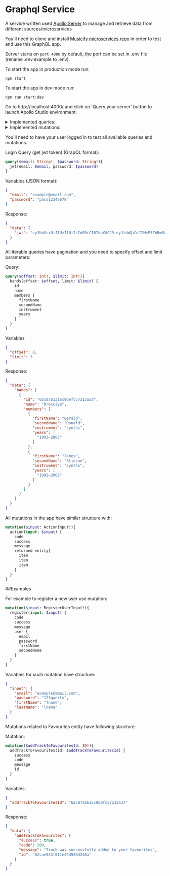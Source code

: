 # Graphql Service

A service written used [Apollo Server](https://www.apollographql.com/ "Apollo Server") to manage and retrieve data from different sources/microservices

You'll need to clone and install [Musicify microservices repo](https://github.com/rolling-scopes-school/node-graphql-service) in order to test and use this GraphQL app.

Server starts on `port 4000` by default, the port can be set in .env file (rename .env.example to .env).

To start the app in production mode run:
```
npm start
```

To start the app in dev mode run:
```
npm run start:dev
```

Go to http://localhost:4000/ and click on 'Query your server' button to launch Apollo Studio environment.

<details>
  <summary>Implemented queries:</summary>
  ```
  artist
  artists
  genre
  genres
  track
  tracks
  band
  bands
  album
  albums
  jwt
  user
  favourites (available only for logged in user)
  ```
</details>

<details>
  <summary>Implemented mutations:</summary>
  ```
  - Artists
  createArtist
  deleteArtist
  updateArtist
  - Genres
  createGenre
  deleteGenre
  updateGenre
  - Bands
  createBand
  deleteBand
  updateBand
  - Tracks
  createTrack
  deleteTrack
  updateTrack
  - Albums
  createAlbum
  deleteAlbum
  updateAlbum
  - Users
  register
  - Favourites
  addTrackToFavourites
  addBandToFavourites
  addArtistToFavourites
  addGenreToFavourites
  ```
</details>

You'll need to have your user logged in to test all available queries and mutations.

Login Query (get jwt token) (GrapQL format):
```graphql
query($email: String!, $password: String!){
  jwt(email: $email, password: $password)
}
```

Variables (JSON format):
```JSON
{
  "email": "example@email.com",
  "password": "pass12345678"
}
```

Response:
```JSON
{
  "data": {
    "jwt": "eyJhbGciOiJIUzI1NiIsInR5cCI6IkpXVCJ9.eyJfaWQiOiI2MmM3ZWRmMWY4Y2M5Nzc2YWJjNjZmYzUiLCJmaXJzdE5hbWUiOiJmbmFtZTMiLCJsYXN0TmFtZSI6ImxuYW1lMyIsImVtYWlsIjoiZW1haWwzQGVtYWlsLmNvbSIsImlhdCI6MTY1NzU0NjA5NX0.4oZ9CNkOSqEYe-357oCpa-hYxWWfki2rzTKiF2cWbEk"
  }
}
```

All iterable queries have pagination and you need to specify offset and limit parameters:

Query:
```graphql
query($offset: Int!, $limit: Int!){
  bands(offset: $offset, limit: $limit) {
    id
    name
    members {
      firstName
      secondName
      instrument
      years
    }
  }
}
```

Variables
```JSON
{
  "offset": 0,
  "limit": 3
}
```

Response:
```JSON
{
  "data": {
    "bands": [
      {
        "id": "62c87b1315c9befc57215a3d",
        "name": "Drexciya",
        "members": [
          {
            "firstName": "Gerald",
            "secondName": "Donald",
            "instrument": "synths",
            "years": [
              "1992–2002"
            ]
          },
          {
            "firstName": "James",
            "secondName": "Stinson",
            "instrument": "synths",
            "years": [
              "1992–2002"
            ]
          }
        ]
      }
    ]
  }
}
```

All mutations in the app have similar structure with:
```graphql
mutation($input: ActionInput!){
  action(input: $input) {
    code
    success
    message
    returned entity{
      item
      item
      item
    }
  }
}
```

##Examples

For example to register a new user use mutation:
```graphql
mutation($input: RegisterUserInput!){
  register(input: $input) {
    code
    success
    message
    user {
      email
      password
      firstName
      secondName
    }
  }
}
```

Variables for such mutation have structure:
```JSON
{
  "input": {
    "email": "example@email.com",
    "password": "123qwerty",
    "firstName": "fname",
    "lastName": "lname"
  }
}
```

Mutations related to Favourites entity have following structure:

Mutation:
```graphql
mutation($addTrackToFavouritesId: ID!){
  addTrackToFavourites(id: $addTrackToFavouritesId) {
    success
    code
    message
    id
  }
}
```

Variables:
```JSON
{
  "addTrackToFavouritesId": "62c875b615c9befc57215a37"
}
```

Response:
```JSON
{
  "data": {
    "addTrackToFavourites": {
      "success": true,
      "code": 200,
      "message": "Track was successfully added to your favourites",
      "id": "62cae033f01fe49d520d240a"
    }
  }
}
```
